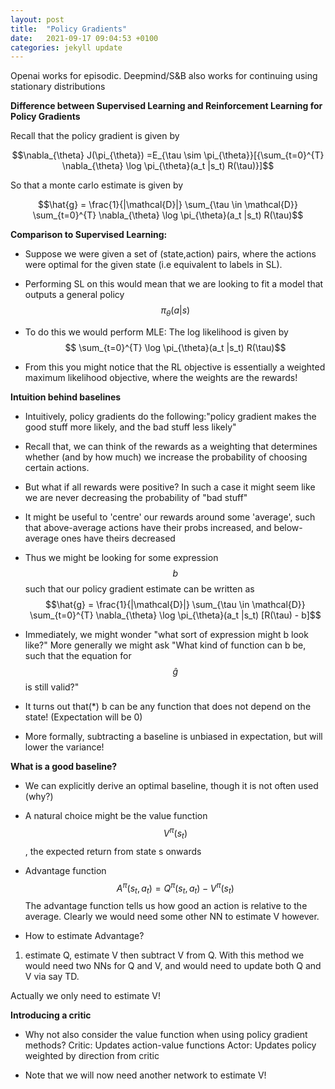 ```yaml
---
layout: post
title:  "Policy Gradients"
date:   2021-09-17 09:04:53 +0100
categories: jekyll update
---
```


Openai works for episodic. Deepmind/S&B also works for continuing using stationary distributions

**Difference between Supervised Learning and Reinforcement Learning for Policy Gradients**

Recall that the policy gradient is given by

$$\nabla_{\theta} J(\pi_{\theta}) =E_{\tau \sim \pi_{\theta}}[{\sum_{t=0}^{T} \nabla_{\theta} \log \pi_{\theta}(a_t |s_t) R(\tau)}]$$

So that a monte carlo estimate is given by 

$$\hat{g} = \frac{1}{|\mathcal{D}|} \sum_{\tau \in \mathcal{D}} \sum_{t=0}^{T} \nabla_{\theta} \log \pi_{\theta}(a_t |s_t) R(\tau)$$

**Comparison to Supervised Learning:**

- Suppose we were given a set of (state,action) pairs, where the actions were optimal for the given state (i.e equivalent to labels in SL).
- Performing SL on this would mean that we are looking to fit a model that outputs a general policy $$\pi_{\theta}(a \vert s) $$
- To do this we would perform MLE: The log likelihood is given by
$$ \sum_{t=0}^{T} \log \pi_{\theta}(a_t |s_t) R(\tau)$$


- From this you might notice that the RL objective is essentially a weighted maximum likelihood objective, where the weights are the rewards!


**Intuition behind baselines**
- Intuitively, policy gradients do the following:"policy gradient makes the good stuff more likely, and the bad stuff less likely"
- Recall that, we can think of the rewards as a weighting that determines whether (and by how much) we increase the probability of choosing certain actions.
- But what if all rewards were positive? In such a case it might seem like we are never decreasing the probability of "bad stuff"

- It might be useful to 'centre' our rewards around some 'average', such that above-average actions have their probs increased, and below-average ones have theirs decreased

- Thus we might be looking for some expression $$b$$ such that our policy gradient estimate can be written as 
$$\hat{g} = \frac{1}{|\mathcal{D}|} \sum_{\tau \in \mathcal{D}} \sum_{t=0}^{T} \nabla_{\theta} \log \pi_{\theta}(a_t |s_t) [R(\tau) - b]$$

- Immediately, we might wonder "what sort of expression might b look like?" More generally we might ask "What kind of function can b be, such that the equation for $$\hat{g}$$ is still valid?"

- It turns out that(*) b can be any function that does not depend on the state! (Expectation will be 0) 

- More formally, subtracting a baseline is unbiased in expectation, but will lower the variance!

**What is a good baseline?**

- We can explicitly derive an optimal baseline, though it is not often used (why?)

- A natural choice might be the value function $$V^{\pi}(s_{t})$$, the expected return from state s onwards

- Advantage function
$$A^{\pi}(s_t,a_t) = Q^{\pi}(s_t,a_t) - V^{\pi}(s_t)$$
The advantage function tells us how good an action is relative to the average. Clearly we would need some other NN to estimate V however.

- How to estimate Advantage?
1. estimate Q, estimate V then subtract V from Q. With this method we would need two NNs for Q and V, and would need to update both Q and V via say TD.

Actually we only need to estimate V!


**Introducing a critic**
- Why not also consider the value function when using policy gradient methods?
Critic: Updates action-value functions
Actor: Updates policy weighted by direction from critic

- Note that we will now need another network to estimate V!